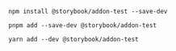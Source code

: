 ```shell renderer="common" language="js" packageManager="npm"
npm install @storybook/addon-test --save-dev
```

```shell renderer="common" language="js" packageManager="pnpm"
pnpm add --save-dev @storybook/addon-test
```

```shell renderer="common" language="js" packageManager="yarn"
yarn add --dev @storybook/addon-test
```
